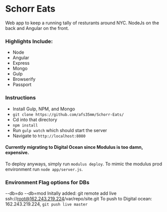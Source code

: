 # Schorr Eats

Web app to keep a running tally of resturants around NYC. NodeJs on the back and Angular on the front.

### Highlights Include:
- Node
- Angular
- Express
- Mongo
- Gulp
- Browserify
- Passport

### Instructions
- Install Gulp, NPM, and Mongo
- `git clone https://github.com/afs35mm/Schorr-Eats/`
- Cd into that directory
- `npm install`
- Run `gulp watch` which should start the server
- Navigate to `http://localhost:8080`


#### Currently migrating to Digital Ocean since Modulus is too damn, expensive.

To deploy anyways, simply run `modulus deploy`.
To mimic the modulus prod environment run `node app/server.js`.

### Environment Flag options for DBs
--db=do
--db=mod
Initally added: git remote add live ssh://root@162.243.219.224/var/repo/site.git
To push to Digital ocean: 162.243.219.224, `git push live master`
